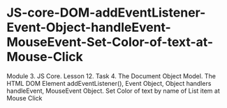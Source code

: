 # JS-core-DOM-addEventListener-Event-Object-handleEvent-MouseEvent-Set-Color-of-text-at-Mouse-Click
Module 3. JS Core. Lesson 12. Task 4. The Document Object Model. The HTML DOM Element addEventListener(), Event Object, Object handlers handleEvent, MouseEvent Object. Set Color of text by name of List item at Mouse Click
